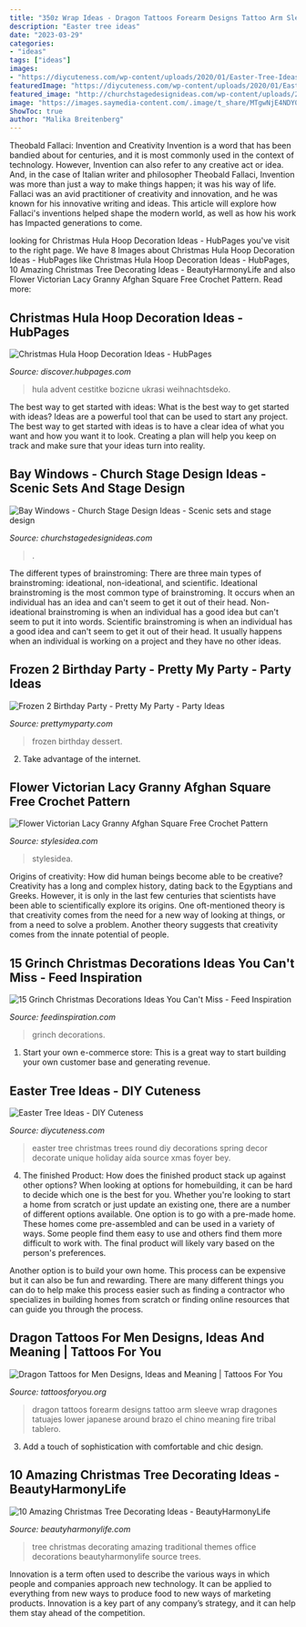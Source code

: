```yaml
---
title: "350z Wrap Ideas - Dragon Tattoos Forearm Designs Tattoo Arm Sleeve Wrap Dragones Tatuajes Lower Japanese Around Brazo El Chino Meaning Fire Tribal Tablero"
description: "Easter tree ideas"
date: "2023-03-29"
categories:
- "ideas"
tags: ["ideas"]
images:
- "https://diycuteness.com/wp-content/uploads/2020/01/Easter-Tree-Ideas-5.jpg"
featuredImage: "https://diycuteness.com/wp-content/uploads/2020/01/Easter-Tree-Ideas-5.jpg"
featured_image: "http://churchstagedesignideas.com/wp-content/uploads/2020/05/Bay-Windows-Stage-Design.jpg"
image: "https://images.saymedia-content.com/.image/t_share/MTgwNjE4NDY0MDkwODU4NTg0/christmas-hula-hoop-decoration-ideas.jpg"
ShowToc: true
author: "Malika Breitenberg"
---
```



Theobald Fallaci: Invention and Creativity
Invention is a word that has been bandied about for centuries, and it is most commonly used in the context of technology. However, Invention can also refer to any creative act or idea. And, in the case of Italian writer and philosopher Theobald Fallaci, Invention was more than just a way to make things happen; it was his way of life. Fallaci was an avid practitioner of creativity and innovation, and he was known for his innovative writing and ideas. This article will explore how Fallaci's inventions helped shape the modern world, as well as how his work has Impacted generations to come.

	

		
looking for Christmas Hula Hoop Decoration Ideas - HubPages you've visit to the right page. We have 8 Images about Christmas Hula Hoop Decoration Ideas - HubPages like Christmas Hula Hoop Decoration Ideas - HubPages, 10 Amazing Christmas Tree Decorating Ideas - BeautyHarmonyLife and also Flower Victorian Lacy Granny Afghan Square Free Crochet Pattern. Read more:
		
    
## Christmas Hula Hoop Decoration Ideas - HubPages

<img loading=lazy src="https://images.saymedia-content.com/.image/t_share/MTgwNjE4NDY0MDkwODU4NTg0/christmas-hula-hoop-decoration-ideas.jpg" onerror="this.onerror=null;this.src='https://tse1.mm.bing.net/th?id=OIP.ZnzJCZ2IQv63qNltQsQ5UAHaJ4&amp;pid=15.1';" alt="Christmas Hula Hoop Decoration Ideas - HubPages">

_Source: discover.hubpages.com_

>hula advent cestitke bozicne ukrasi weihnachtsdeko. 

	

The best way to get started with ideas: What is the best way to get started with ideas?
Ideas are a powerful tool that can be used to start any project. The best way to get started with ideas is to have a clear idea of what you want and how you want it to look. Creating a plan will help you keep on track and make sure that your ideas turn into reality.

    
## Bay Windows - Church Stage Design Ideas - Scenic Sets And Stage Design

<img loading=lazy src="http://churchstagedesignideas.com/wp-content/uploads/2020/05/Bay-Windows-Stage-Design.jpg" onerror="this.onerror=null;this.src='https://tse2.mm.bing.net/th?id=OIP.79PcrkApK0RR2JlmMim-IgHaD0&amp;pid=15.1';" alt="Bay Windows - Church Stage Design Ideas - Scenic sets and stage design">

_Source: churchstagedesignideas.com_

>. 

	

The different types of brainstroming:
There are three main types of brainstroming: ideational, non-ideational, and scientific. Ideational brainstroming is the most common type of brainstroming. It occurs when an individual has an idea and can't seem to get it out of their head. Non-ideational brainstroming is when an individual has a good idea but can't seem to put it into words. Scientific brainstroming is when an individual has a good idea and can't seem to get it out of their head. It usually happens when an individual is working on a project and they have no other ideas.

    
## Frozen 2 Birthday Party - Pretty My Party - Party Ideas

<img loading=lazy src="https://zolpwsuwoq-flywheel.netdna-ssl.com/wp-content/uploads/2020/02/frozen-party-dessert-pops.jpg" onerror="this.onerror=null;this.src='https://tse1.mm.bing.net/th?id=OIP.fUeKO1K0Wwog31d1eAm_GQHaLF&amp;pid=15.1';" alt="Frozen 2 Birthday Party - Pretty My Party - Party Ideas">

_Source: prettymyparty.com_

>frozen birthday dessert. 

	

2. Take advantage of the internet.

    
## Flower Victorian Lacy Granny Afghan Square Free Crochet Pattern

<img loading=lazy src="https://stateless.stylesidea.com/2016/07/Flower-Lacy-Granny-Square--1024x538.jpg" onerror="this.onerror=null;this.src='https://tse1.mm.bing.net/th?id=OIP.4OEml4b9qkLa9UJPJci7LQHaD5&amp;pid=15.1';" alt="Flower Victorian Lacy Granny Afghan Square Free Crochet Pattern">

_Source: stylesidea.com_

>stylesidea. 

	

Origins of creativity: How did human beings become able to be creative?
Creativity has a long and complex history, dating back to the Egyptians and Greeks. However, it is only in the last few centuries that scientists have been able to scientifically explore its origins. One oft-mentioned theory is that creativity comes from the need for a new way of looking at things, or from a need to solve a problem. Another theory suggests that creativity comes from the innate potential of people.

    
## 15 Grinch Christmas Decorations Ideas You Can&#039;t Miss - Feed Inspiration

<img loading=lazy src="https://www.feedinspiration.com/wp-content/uploads/2016/09/Grinch-stole-Christmas-outside-decor.jpg" onerror="this.onerror=null;this.src='https://tse4.mm.bing.net/th?id=OIP.2xOLd28b7DpzNe6zdQyWJwHaJ4&amp;pid=15.1';" alt="15 Grinch Christmas Decorations Ideas You Can&#039;t Miss - Feed Inspiration">

_Source: feedinspiration.com_

>grinch decorations. 

	

1. Start your own e-commerce store: This is a great way to start building your own customer base and generating revenue.

    
## Easter Tree Ideas - DIY Cuteness

<img loading=lazy src="https://diycuteness.com/wp-content/uploads/2020/01/Easter-Tree-Ideas-5.jpg" onerror="this.onerror=null;this.src='https://tse3.mm.bing.net/th?id=OIP.60jN_iShJKWoXanRV2Av-QHaMj&amp;pid=15.1';" alt="Easter Tree Ideas - DIY Cuteness">

_Source: diycuteness.com_

>easter tree christmas trees round diy decorations spring decor decorate unique holiday aída source xmas foyer bey. 

	

4. The finished Product: How does the finished product stack up against other options?
When looking at options for homebuilding, it can be hard to decide which one is the best for you. Whether you're looking to start a home from scratch or just update an existing one, there are a number of different options available. 
One option is to go with a pre-made home. These homes come pre-assembled and can be used in a variety of ways. Some people find them easy to use and others find them more difficult to work with. The final product will likely vary based on the person's preferences. 

Another option is to build your own home. This process can be expensive but it can also be fun and rewarding. There are many different things you can do to help make this process easier such as finding a contractor who specializes in building homes from scratch or finding online resources that can guide you through the process.

    
## Dragon Tattoos For Men Designs, Ideas And Meaning | Tattoos For You

<img loading=lazy src="https://www.tattoosforyou.org/wp-content/uploads/2017/12/Dragon-Tattoos-for-Men-on-Forearm.jpg" onerror="this.onerror=null;this.src='https://tse3.mm.bing.net/th?id=OIP.Mz79x_Apn4vTv-bMvBDXFQAAAA&amp;pid=15.1';" alt="Dragon Tattoos for Men Designs, Ideas and Meaning | Tattoos For You">

_Source: tattoosforyou.org_

>dragon tattoos forearm designs tattoo arm sleeve wrap dragones tatuajes lower japanese around brazo el chino meaning fire tribal tablero. 

	

3. Add a touch of sophistication with comfortable and chic design.

    
## 10 Amazing Christmas Tree Decorating Ideas - BeautyHarmonyLife

<img loading=lazy src="https://beautyharmonylife.com/wp-content/uploads/2013/11/traditional-.jpg" onerror="this.onerror=null;this.src='https://tse2.mm.bing.net/th?id=OIP.UJEixgty-ME6V9j55zSqYgAAAA&amp;pid=15.1';" alt="10 Amazing Christmas Tree Decorating Ideas - BeautyHarmonyLife">

_Source: beautyharmonylife.com_

>tree christmas decorating amazing traditional themes office decorations beautyharmonylife source trees. 

	

Innovation is a term often used to describe the various ways in which people and companies approach new technology. It can be applied to everything from new ways to produce food to new ways of marketing products. Innovation is a key part of any company’s strategy, and it can help them stay ahead of the competition.

